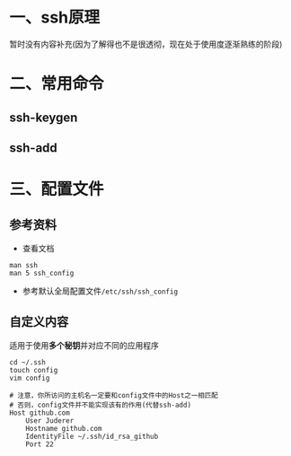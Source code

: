 # 一、ssh原理
暂时没有内容补充(因为了解得也不是很透彻，现在处于使用度逐渐熟练的阶段)

# 二、常用命令
## ssh-keygen

## ssh-add

# 三、配置文件
## 参考资料
* 查看文档
```wiki
man ssh
man 5 ssh_config
```

* 参考默认全局配置文件`/etc/ssh/ssh_config`

## 自定义内容

适用于使用**多个秘钥**并对应不同的应用程序

```shell
cd ~/.ssh
touch config
vim config
```

```wiki
# 注意，你所访问的主机名一定要和config文件中的Host之一相匹配
# 否则，config文件并不能实现该有的作用(代替ssh-add)
Host github.com
    User Juderer
    Hostname github.com
    IdentityFile ~/.ssh/id_rsa_github
    Port 22
```

